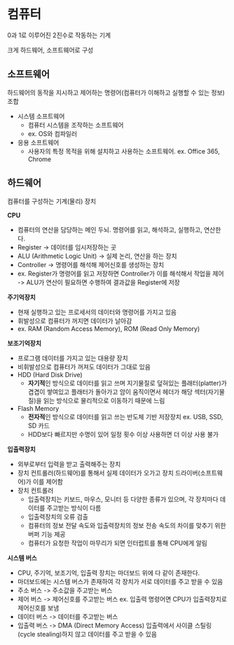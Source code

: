 
# 컴퓨터
0과 1로 이루어진 2진수로 작동하는 기계

크게 하드웨어, 소프트웨어로 구성

## 소프트웨어
하드웨어의 동작을 지시하고 제어하는 명령어(컴퓨터가 이해하고 실행할 수 있는 정보) 조합
- 시스템 소프트웨어
  - 컴퓨터 시스템을 조작하는 소프트웨어
  - ex. OS와 컴파일러
- 응용 소프트웨어
  - 사용자의 특정 목적을 위해 설치하고 사용하는 소프트웨어. ex. Office 365, Chrome

## 하드웨어
컴퓨터를 구성하는 기계(물리) 장치

**CPU**
- 컴퓨터의 연산을 담당하는 메인 두뇌. 명령어를 읽고, 해석하고, 실행하고, 연산한다.
- Register  -> 데이터를 임시저장하는 곳
- ALU (Arithmetic Logic Unit) -> 실제 논리, 연산을 하는 장치
- Controller -> 명령어를 해석해 제어신호를 생성하는 장치
- ex. Register가 명령어를 읽고 저장하면 Controller가 이를 해석해서 작업을 제어 -> ALU가 연산이 필요하면 수행하여 결과값을 Register에 저장

**주기억장치**
- 현재 실행하고 있는 프로세서의 데이터와 명령어를 가지고 있음
- 휘발성으로 컴퓨터가 꺼지면 데이터가 날아감
- ex. RAM (Random Access Memory), ROM (Read Only Memory)

**보조기억장치**
- 프로그램 데이터를 가지고 있는 대용량 장치
- 비휘발성으로 컴퓨터가 꺼져도 데이터가 그대로 있음
- HDD (Hard Disk Drive)
  - **자기적**인 방식으로 데이터를 읽고 쓰며 지기물질로 덮혀있는 플래터(platter)가 겹겹이 쌓여있고 플래터가 돌아가고 암이 움직이면서 헤더가 해당 섹터(자기물질)을 읽는 방식으로 물리적으로 이동하기 때문에 느림 
- Flash Memory
  - **전자적**인 방식으로 데이터를 읽고 쓰는 반도체 기반 저장장치 ex. USB, SSD, SD 카드
  - HDD보다 빠르지만 수명이 있어 일정 횟수 이상 사용하면 더 이상 사용 불가

**입출력장치**
- 외부로부터 입력을 받고 출력해주는 장치
- 장치 컨트롤러(하드웨어)를 통해서 실제 데이터가 오가고 장치 드라이버(소프트웨어)가 이를 제어함
- 장치 컨트롤러
  - 입출력장치는 키보드, 마우스, 모니터 등 다양한 종류가 있으며, 각 장치마다 데이터를 주고받는 방식이 다름
  - 입출력장치의 오류 검출 
  - 컴퓨터의 정보 전달 속도와 입출력장치의 정보 전송 속도의 차이를 맞추기 위한 버퍼 기능 제공
  - 컴퓨터가 요청한 작업이 마무리가 되면 인터럽트를 통해 CPU에게 알림

**시스템 버스**
- CPU, 주기억, 보조기억, 입출력 장치는 마더보드 위에 다 같이 존재한다.
- 마더보드에는 시스템 버스가 존재하여 각 장치가 서로 데이터를 주고 받을 수 있음
- 주소 버스 -> 주소값을 주고받는 버스
- 제어 버스 -> 제어신호를 주고받는 버스 ex. 입출력 명령어면 CPU가 입출력장치로 제어신호를 보냄
- 데이터 버스 -> 데이터를 주고받는 버스
- 입출력 버스 -> DMA (Direct Memory Access) 입출력에서 사이클 스틸링(cycle stealing)하지 않고 데이터를 주고 받을 수 있음
